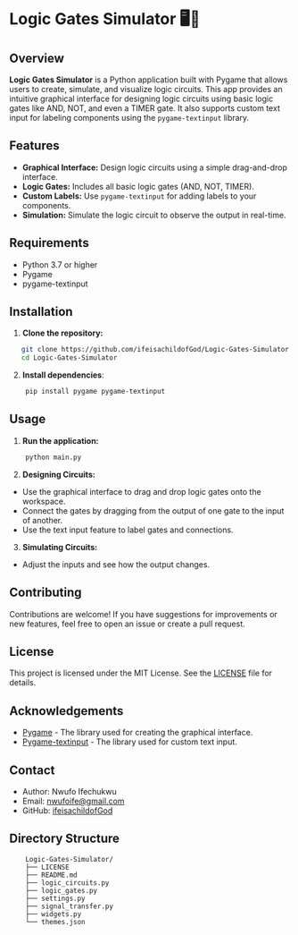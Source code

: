 # Logic Gates Simulator 🖥️🔌

## Overview

**Logic Gates Simulator** is a Python application built with Pygame that allows users to create, simulate, and visualize logic circuits. This app provides an intuitive graphical interface for designing logic circuits using basic logic gates like AND, NOT, and even a TIMER gate. It also supports custom text input for labeling components using the `pygame-textinput` library.

## Features
- **Graphical Interface:** Design logic circuits using a simple drag-and-drop interface.
- **Logic Gates:** Includes all basic logic gates (AND, NOT, TIMER).
- **Custom Labels:** Use `pygame-textinput` for adding labels to your components.
- **Simulation:** Simulate the logic circuit to observe the output in real-time.

## Requirements

- Python 3.7 or higher
- Pygame
- pygame-textinput

## Installation

1. **Clone the repository:**
```sh
   git clone https://github.com/ifeisachildofGod/Logic-Gates-Simulator.git
   cd Logic-Gates-Simulator
```
2. **Install dependencies**:
```sh
    pip install pygame pygame-textinput
```

## Usage

1. **Run the application:**
```sh
    python main.py
```

2. **Designing Circuits:**
- Use the graphical interface to drag and drop logic gates onto the workspace.
- Connect the gates by dragging from the output of one gate to the input of another.
- Use the text input feature to label gates and connections.

3. **Simulating Circuits:**
- Adjust the inputs and see how the output changes.

## Contributing

Contributions are welcome! If you have suggestions for improvements or new features, feel free to open an issue or create a pull request.

## License

This project is licensed under the MIT License. See the [LICENSE](LICENSE) file for details.

## Acknowledgements

- [Pygame](https://www.pygame.org) - The library used for creating the graphical interface.
- [Pygame-textinput](https://github.com/DYGV/pygame_textinput) - The library used for custom text input.

## Contact

- Author: Nwufo Ifechukwu
- Email: nwufoife@gmail.com
- GitHub: [ifeisachildofGod](https://github.com/ifeisachildofGod)

## Directory Structure

```plaintext
    Logic-Gates-Simulator/
    ├── LICENSE
    ├── README.md
    ├── logic_circuits.py
    ├── logic_gates.py
    ├── settings.py
    ├── signal_transfer.py
    ├── widgets.py
    └── themes.json
```